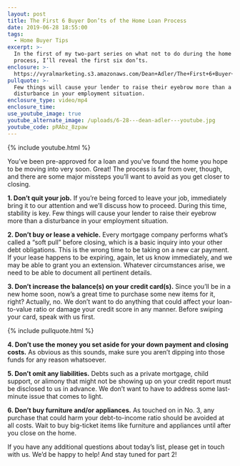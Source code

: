 ```yaml
---
layout: post
title: The First 6 Buyer Don’ts of the Home Loan Process
date: 2019-06-28 18:55:00
tags:
  - Home Buyer Tips
excerpt: >-
  In the first of my two-part series on what not to do during the home loan
  process, I’ll reveal the first six don’ts.
enclosure: >-
  https://vyralmarketing.s3.amazonaws.com/Dean+Adler/The+First+6+Buyer+Donts+of+the+Home+Loan+Process.mp4
pullquote: >-
  Few things will cause your lender to raise their eyebrow more than a
  disturbance in your employment situation.
enclosure_type: video/mp4
enclosure_time:
use_youtube_image: true
youtube_alternate_image: /uploads/6-28---dean-adler---youtube.jpg
youtube_code: pRAbz_8zpaw
---
```


{% include youtube.html %}

You’ve been pre-approved for a loan and you’ve found the home you hope to be moving into very soon. Great\! The process is far from over, though, and there are some major missteps you’ll want to avoid as you get closer to closing.&nbsp;

**1\. Don’t quit your job.** If you’re being forced to leave your job, immediately bring it to our attention and we’ll discuss how to proceed. During this time, stability is key. Few things will cause your lender to raise their eyebrow more than a disturbance in your employment situation.&nbsp;

**2\. Don’t buy or lease a vehicle.** Every mortgage company performs what’s called a “soft pull” before closing, which is a basic inquiry into your other debt obligations. This is the wrong time to be taking on a new car payment. If your lease happens to be expiring, again, let us know immediately, and we may be able to grant you an extension. Whatever circumstances arise, we need to be able to document all pertinent details. &nbsp;

**3\. Don’t increase the balance(s) on your credit card(s).** Since you’ll be in a new home soon, now’s a great time to purchase some new items for it, right? Actually, no. We don’t want to do anything that could affect your loan-to-value ratio or damage your credit score in any manner. Before swiping your card, speak with us first.

{% include pullquote.html %}

**4\. Don’t use the money you set aside for your down payment and closing costs.** As obvious as this sounds, make sure you aren’t dipping into those funds for any reason whatsoever.&nbsp;

**5\. Don’t omit any liabilities.** Debts such as a private mortgage, child support, or alimony that might not be showing up on your credit report must be disclosed to us in advance. We don’t want to have to address some last-minute issue that comes to light.&nbsp;

**6\. Don’t buy furniture and/or appliances.** As touched on in No. 3, any purchase that could harm your debt-to-income ratio should be avoided at all costs. Wait to buy big-ticket items like furniture and appliances until after you close on the home.

If you have any additional questions about today’s list, please get in touch with us. We’d be happy to help\! And stay tuned for part 2\!